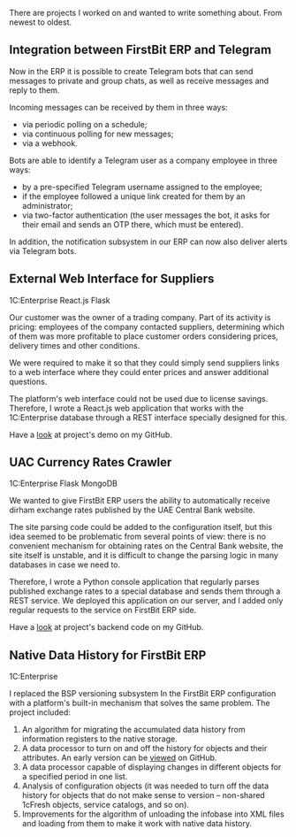 ﻿There are projects I worked on and wanted to write something about. From newest to oldest.

## Integration between FirstBit ERP and Telegram

Now in the ERP it is possible to create Telegram bots that can send messages to private and group chats, as well as receive messages and reply to them.

Incoming messages can be received by them in three ways:

- via periodic polling on a schedule;
- via continuous polling for new messages;
- via a webhook.

Bots are able to identify a Telegram user as a company employee in three ways:

- by a pre-specified Telegram username assigned to the employee;
- if the employee followed a unique link created for them by an administrator;
- via two-factor authentication (the user messages the bot, it asks for their email and sends an OTP there, which must be entered).

In addition, the notification subsystem in our ERP can now also deliver alerts via Telegram bots.

## External Web Interface for Suppliers

<span class="f6 link br3 ph3 pv1 mb2 dib blue bg-lightest-blue">1C:Enterprise</span> <span class="f6 link br3 ph3 pv1 mb2 dib blue bg-lightest-blue">React.js</span> <span class="f6 link br3 ph3 pv1 mb2 dib blue bg-lightest-blue">Flask</span>

Our customer was the owner of a trading company. Part of its activity is pricing: employees of the company contacted suppliers, determining which of them was more profitable to place customer orders considering prices, delivery times and other conditions.

We were required to make it so that they could simply send suppliers links to a web interface where they could enter prices and answer additional questions.

The platform's web interface could not be used due to license savings. Therefore, I wrote a React.js web application that works with the 1C:Enterprise database through a REST interface specially designed for this.

Have a [look](https://github.com/vkostyanetsky/RFQ) at project's demo on my GitHub.

## UAC Currency Rates Crawler

<span class="f6 link br3 ph3 pv1 mb2 dib blue bg-lightest-blue">1C:Enterprise</span> <span class="f6 link br3 ph3 pv1 mb2 dib blue bg-lightest-blue">Flask</span> <span class="f6 link br3 ph3 pv1 mb2 dib blue bg-lightest-blue">MongoDB</span>

We wanted to give FirstBit ERP users the ability to automatically receive dirham exchange rates published by the UAE Central Bank website.

The site parsing code could be added to the configuration itself, but this idea seemed to be problematic from several points of view: there is no convenient mechanism for obtaining rates on the Central Bank website, the site itself is unstable, and it is difficult to change the parsing logic in many databases in case we need to.

Therefore, I wrote a Python console application that regularly parses published exchange rates to a special database and sends them through a REST service. We deployed this application on our server, and I added only regular requests to the service on FirstBit ERP side.

Have a [look](https://github.com/vkostyanetsky/UAExchangeRates) at project's backend code on my GitHub.

## Native Data History for FirstBit ERP

<span class="f6 link br3 ph3 pv1 mb2 dib blue bg-lightest-blue">1C:Enterprise</span>

I replaced the BSP versioning subsystem In the FirstBit ERP configuration with a platform's built-in mechanism that solves the same problem. The project included:

1. An algorithm for migrating the accumulated data history from information registers to the native storage.
2. A data processor to turn on and off the history for objects and their attributes. An early version can be [viewed](https://github.com/vkostyanetsky/AuditLogSettings) on GitHub.
3. A data processor capable of displaying changes in different objects for a specified period in one list.
4. Analysis of configuration objects (it was needed to turn off the data history for objects that do not make sense to version – non-shared 1cFresh objects, service catalogs, and so on).
5. Improvements for the algorithm of unloading the infobase into XML files and loading from them to make it work with native data history.